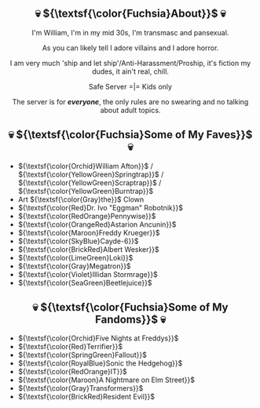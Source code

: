 <h2 align="center"> 
 💀 ${\textsf{\color{Fuchsia}About}}$ 💀 
</h2>

<div align="center">
 
I'm William, I'm in my mid 30s, I'm transmasc and pansexual.<p>
As you can likely tell I adore villains and I adore horror.<p>
I am very much 'ship and let ship'/Anti-Harassment/Proship, it's fiction my dudes, it ain't real, chill.<p>
<p>
Safe Server =|= Kids only<p>
The server is for <b><i>everyone</i></b>, the only rules are no swearing and no talking about adult topics.
</div>

<h2 align="center"> 
 💀 ${\textsf{\color{Fuchsia}Some of My Faves}}$ 💀 
</h2>

- ${\textsf{\color{Orchid}William Afton}}$ / ${\textsf{\color{YellowGreen}Springtrap}}$ / ${\textsf{\color{YellowGreen}Scraptrap}}$ / ${\textsf{\color{YellowGreen}Burntrap}}$
- Art ${\textsf{\color{Gray}the}}$ Clown
- ${\textsf{\color{Red}Dr. Ivo "Eggman" Robotnik}}$
- ${\textsf{\color{RedOrange}Pennywise}}$
- ${\textsf{\color{OrangeRed}Astarion Ancunin}}$
- ${\textsf{\color{Maroon}Freddy Krueger}}$
- ${\textsf{\color{SkyBlue}Cayde-6}}$
- ${\textsf{\color{BrickRed}Albert Wesker}}$
- ${\textsf{\color{LimeGreen}Loki}}$
- ${\textsf{\color{Gray}Megatron}}$
- ${\textsf{\color{Violet}Illidan Stormrage}}$
- ${\textsf{\color{SeaGreen}Beetlejuice}}$

<h2 align="center"> 
 💀 ${\textsf{\color{Fuchsia}Some of My Fandoms}}$ 💀 
</h2>

- ${\textsf{\color{Orchid}Five Nights at Freddys}}$
- ${\textsf{\color{Red}Terrifier}}$
- ${\textsf{\color{SpringGreen}Fallout}}$
- ${\textsf{\color{RoyalBlue}Sonic the Hedgehog}}$
- ${\textsf{\color{RedOrange}IT}}$
- ${\textsf{\color{Maroon}A Nightmare on Elm Street}}$
- ${\textsf{\color{Gray}Transformers}}$
- ${\textsf{\color{BrickRed}Resident Evil}}$
